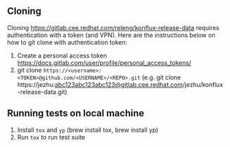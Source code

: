 ## Cloning 
Cloning https://gitlab.cee.redhat.com/releng/konflux-release-data requires authentication with a token (and VPN). Here are the instructions below on how to git clone with authentication token:
1. Create a personal access token https://docs.gitlab.com/user/profile/personal_access_tokens/
2. git clone  `https://<username>:<TOKEN>@github.com/<USERNAME>/<REPO>.git` (e.g. git clone https://jezhu:abc123abc123abc123@gitlab.cee.redhat.com/jezhu/konflux-release-data.git)
## Running tests on local machine  
1. Install `tox` and `yp` (brew install tox, brew install yp)
2. Run `tox` to run test suite
